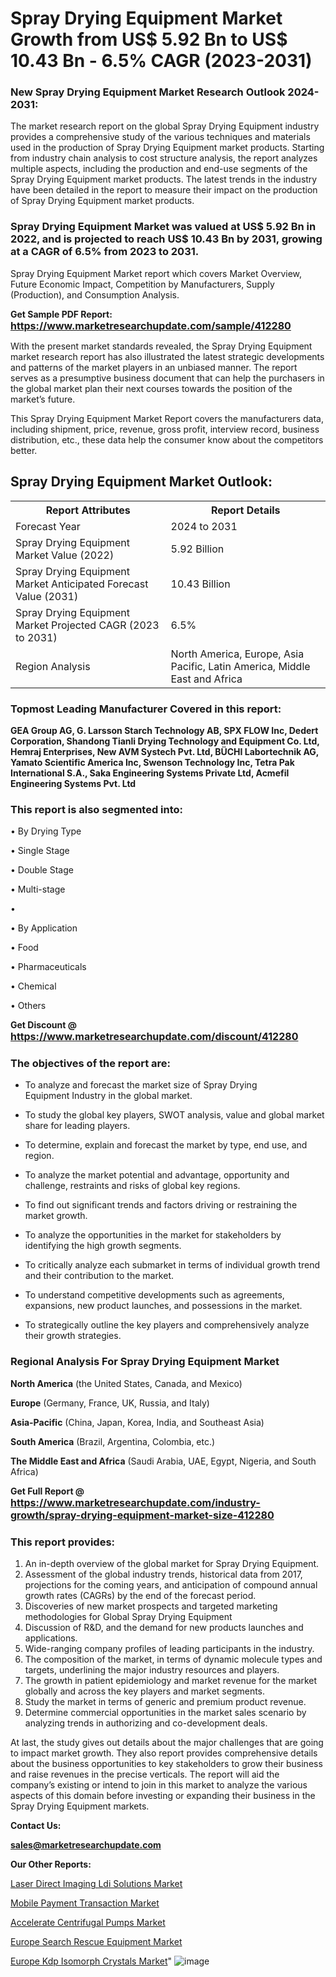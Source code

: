 # Spray Drying Equipment Market Growth from US$ 5.92 Bn to US$ 10.43 Bn - 6.5% CAGR (2023-2031)

<strong><h3>New Spray Drying Equipment Market Research Outlook 2024-2031:</h3></strong>

The market research report on the global Spray Drying Equipment industry provides a comprehensive study of the various techniques and materials used in the production of Spray Drying Equipment market products. Starting from industry chain analysis to cost structure analysis, the report analyzes multiple aspects, including the production and end-use segments of the Spray Drying Equipment market products. The latest trends in the industry have been detailed in the report to measure their impact on the production of Spray Drying Equipment market products.

<strong><h3>Spray Drying Equipment Market was valued at US$ 5.92 Bn in 2022, and is projected to reach US$ 10.43 Bn by 2031, growing at a CAGR of 6.5% from 2023 to 2031.</h3></strong>

Spray Drying Equipment Market report which covers Market Overview, Future Economic Impact, Competition by Manufacturers, Supply (Production), and Consumption Analysis.

<strong>Get Sample PDF Report: <a href=https://www.marketresearchupdate.com/sample/412280><font size=3 color=#0000ff>https://www.marketresearchupdate.com/sample/412280</font></a></strong>

With the present market standards revealed, the Spray Drying Equipment market research report has also illustrated the latest strategic developments and patterns of the market players in an unbiased manner. The report serves as a presumptive business document that can help the purchasers in the global market plan their next courses towards the position of the market’s future.

This Spray Drying Equipment Market Report covers the manufacturers data, including shipment, price, revenue, gross profit, interview record, business distribution, etc., these data help the consumer know about the competitors better.

<html>
<body>

<h2>Spray Drying Equipment Market Outlook:</h2>

<table>
  <tr>
    <th>Report Attributes</th>
    <th>Report Details</th>
  </tr>
  <tr>
    <td>Forecast Year</td>
    <td>2024 to 2031</td>
  </tr>
  <tr>
    <td>Spray Drying Equipment Market Value (2022)</td>
    <td>5.92 Billion</td>
  </tr>
  <tr>
    <td>Spray Drying Equipment Market Anticipated Forecast Value (2031)</td>
    <td>10.43 Billion</td>
  </tr>
  <tr>
    <td>Spray Drying Equipment Market Projected CAGR (2023 to 2031)</td>
    <td>6.5%</td>
  </tr>
  <tr>
    <td>Region Analysis</td>
    <td>North America, Europe, Asia Pacific, Latin America, Middle East and Africa</td>
  </tr>
</table>

</body>
</html>

<strong><h3>Topmost Leading Manufacturer Covered in this report:</h3></strong>

<strong>GEA Group AG, G. Larsson Starch Technology AB, SPX FLOW Inc, Dedert Corporation, Shandong Tianli Drying Technology and Equipment Co. Ltd, Hemraj Enterprises, New AVM Systech Pvt. Ltd, BÜCHI Labortechnik AG, Yamato Scientific America Inc, Swenson Technology Inc, Tetra Pak International S.A., Saka Engineering Systems Private Ltd, Acmefil Engineering Systems Pvt. Ltd</strong>

<strong><h3>This report is also segmented into:</h3></strong>

• By Drying Type

• Single Stage

• Double Stage

• Multi-stage

• 

• By Application

• Food

• Pharmaceuticals

• Chemical

• Others

<strong>Get Discount @ <a href=https://www.marketresearchupdate.com/discount/412280><font size=3 color=#0000ff>https://www.marketresearchupdate.com/discount/412280</font></a></strong>

<strong><h3>The objectives of the report are:</h3></strong>

- To analyze and forecast the market size of Spray Drying Equipment Industry in the global market.

- To study the global key players, SWOT analysis, value and global market share for leading players.

- To determine, explain and forecast the market by type, end use, and region.

- To analyze the market potential and advantage, opportunity and challenge, restraints and risks of global key regions.

- To find out significant trends and factors driving or restraining the market growth.

- To analyze the opportunities in the market for stakeholders by identifying the high growth segments.

- To critically analyze each submarket in terms of individual growth trend and their contribution to the market.

- To understand competitive developments such as agreements, expansions, new product launches, and possessions in the market.

- To strategically outline the key players and comprehensively analyze their growth strategies.

<strong><h3>Regional Analysis For Spray Drying Equipment Market</h3></strong>

<strong>North America</strong> (the United States, Canada, and Mexico)

<strong>Europe</strong> (Germany, France, UK, Russia, and Italy)

<strong>Asia-Pacific</strong> (China, Japan, Korea, India, and Southeast Asia)

<strong>South America</strong> (Brazil, Argentina, Colombia, etc.)

<strong>The Middle East and Africa</strong> (Saudi Arabia, UAE, Egypt, Nigeria, and South Africa)

<strong>Get Full Report @ <a href=https://www.marketresearchupdate.com/industry-growth/spray-drying-equipment-market-size-412280><font size=3 color=#0000ff>https://www.marketresearchupdate.com/industry-growth/spray-drying-equipment-market-size-412280</font></a></strong>

<strong><h3>This report provides:</h3></strong>
<ol>
  <li>An in-depth overview of the global market for Spray Drying Equipment.</li>
  <li>Assessment of the global industry trends, historical data from 2017, projections for the coming years, and anticipation of compound annual growth rates (CAGRs) by the end of the forecast period.</li>
  <li>Discoveries of new market prospects and targeted marketing methodologies for Global Spray Drying Equipment</li>
  <li>Discussion of R&amp;D, and the demand for new products launches and applications.</li>
  <li>Wide-ranging company profiles of leading participants in the industry.</li>
  <li>The composition of the market, in terms of dynamic molecule types and targets, underlining the major industry resources and players.</li>
  <li>The growth in patient epidemiology and market revenue for the market globally and across the key players and market segments.</li>
  <li>Study the market in terms of generic and premium product revenue.</li>
  <li>Determine commercial opportunities in the market sales scenario by analyzing trends in authorizing and co-development deals.</li>
</ol>

At last, the study gives out details about the major challenges that are going to impact market growth. They also report provides comprehensive details about the business opportunities to key stakeholders to grow their business and raise revenues in the precise verticals. The report will aid the company’s existing or intend to join in this market to analyze the various aspects of this domain before investing or expanding their business in the Spray Drying Equipment markets.

<strong>Contact Us:</strong>

<strong>sales@marketresearchupdate.com</strong>

<strong>Our Other Reports:</strong>

<a href=https://www.linkedin.com/pulse/laser-direct-imaging-ldi-solutions-market-expected>Laser Direct Imaging Ldi Solutions Market</a>

<a href=https://www.linkedin.com/pulse/mobile-payment-transaction-market-size-set-grow>Mobile Payment Transaction Market</a>

<a href=https://www.linkedin.com/pulse/accelerate-centrifugal-pumps-market-analysis>Accelerate Centrifugal Pumps Market</a>

<a href=https://www.linkedin.com/pulse/europe-search-rescue-equipment-market-growth>Europe Search Rescue Equipment Market</a>

<a href=https://www.linkedin.com/pulse/europe-kdp-isomorph-crystals-market-2023-top>Europe Kdp Isomorph Crystals Market</a>"
![image](https://github.com/Ankan-2/Market-Research-News/assets/158291571/63def58c-736c-4401-bb9c-852afb8bf5d9)
